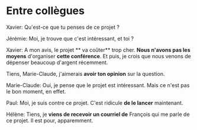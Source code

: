 # Entre collègues

Xavier: Qu'est-ce que tu penses de ce projet ?

Jérémie: Moi, je trouve que c'est intéressant, et toi ?

Xavier: A mon avis, le projet ** va coûter** trop cher. **Nous n'avons pas les moyens** d'organiser **cette conférence**. Et puis, je crois que nous venons de dépenser beaucoup d'argent récemment.

Tiens, Marie-Claude, j'aimerais **avoir ton opinion** sur la question.

Marie-Claude: Oui, je pense que le projet est intéressant. Mais ce n'est pas le bon moment, en effet.

Paul: Moi, je suis contre ce projet. C'est ridicule **de le lancer** maintenant.

Hélène: Tiens, je **viens de recevoir un courriel de** François qui me parle de ce projet. Il est pour, apparemment.
